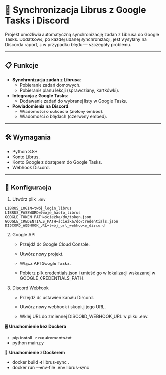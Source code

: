 # 🚀 Synchronizacja Librus z Google Tasks i Discord

Projekt umożliwia automatyczną synchronizację zadań z Librusa do Google Tasks.
Dodatkowo, po każdej udanej synchronizacji, jest wysyłany na Discorda raport, a w przypadku błędu — szczegóły problemu.

---

## 📋 Funkcje
- **Synchronizacja zadań z Librusa**:
  - Pobieranie zadań domowych.
  - Pobieranie planu lekcji (sprawdziany, kartkówki).
- **Integracja z Google Tasks**:
  - Dodawanie zadań do wybranej listy w Google Tasks.
- **Powiadomienia na Discord**:
  - Wiadomości o sukcesie (zielony embed).
  - Wiadomości o błędach (czerwony embed).

---

## 🛠 Wymagania
- Python 3.8+
- Konto Librus.
- Konto Google z dostępem do Google Tasks.
- Webhook Discord.

---

## 🔧 Konfiguracja

1. Utwórz plik `.env`

```plaintext
LIBRUS_LOGIN=twój_login_librus
LIBRUS_PASSWORD=twoje_hasło_librus
GOOGLE_TOKEN_PATH=ścieżka/do/token.json
GOOGLE_CREDENTIALS_PATH=ścieżka/do/credentials.json
DISCORD_WEBHOOK_URL=twój_url_webhooka_discord
```
2. Google API

    - Przejdź do Google Cloud Console.

    - Utwórz nowy projekt.

    - Włącz API Google Tasks.

    - Pobierz plik credentials.json i umieść go w lokalizacji wskazanej w GOOGLE_CREDENTIALS_PATH.

3. Discord Webhook

    - Przejdź do ustawień kanału Discord.

    - Utwórz nowy webhook i skopiuj jego URL.

    - Wklej URL do zmiennej DISCORD_WEBHOOK_URL w pliku .env.

🖥 **Uruchomienie bez Dockera**
  - pip install -r requirements.txt
  - python main.py

🐳 **Uruchomienie z Dockerem**
  - docker build -t librus-sync .
  - docker run --env-file .env librus-sync
